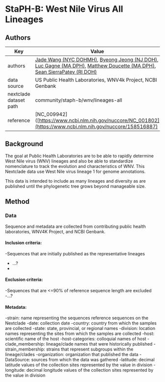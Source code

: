 # StaPH-B: West Nile Virus All Lineages

## Authors
| Key                    | Value                                                                                                                                  |
| ---------------------- | ---------------------------------------------------------------------------------------------------------------------------------------|
| authors                | [Jade Wang (NYC DOHMH)](email:jwang7@health.nyc.gov), [Byeong Jeong (NJ DOH)](email:), [Luc Gagne (MA DPH)](email:), [Matthew Doucette (MA DPH)](email:), [Sean SierraPatev (RI DOH)](email:)       |
| data source            | US Public Health Laboratories, WNV4k Project, NCBI Genbank                                                                             |
| nextclade dataset path | community/staph-b/wnv/lineages-all                                                                                                     |
| reference              | [NC_009942]([https://www.ncbi.nlm.nih.gov/nuccore/NC_001802](https://www.ncbi.nlm.nih.gov/nuccore/158516887)                           |

## Background
The goal at Public Health Laboratories are to be able to rapidly determine West Nile virus (WNV) lineages and also be able to standardize nomenclature to track the evolution and characteristics of WNV. 
This Nextclade data use West Nile virus lineage 1 for genome annotations.

This data is intended to include as many lineages and diversity as are published until the phylogenetic tree grows beyond manageable size. 

## Method

### Data
Sequence and metadata are collected from contributing public health laboratories, WNV4K Project, and NCBI Genbank.

#### Inclusion criteria:
-Sequences that are initially published as the representative lineages
- ...?
- 
#### Exclusion criteria:
-Sequences that are <=90% of reference sequence length are excluded
-...?

#### Metadata:
-strain: name representing the sequences reference sequences on the Nextclade
-date: collection date
-country: country from which the samples are collected
-state: state, provincial, or regional names
-division: location names representing the sites from which the samples are collected
-host: scientific name of the host
-host-categories: colloquial names of host
-clade_membership: lineage/clade names that were historically published
-strain_membership: strains that represent subgroups within the lineage/clades
-organization: organization that published the data
-DataSource: sources from which the data was gathered
-latitude: decimal latitude values of the collection sites represented by the value in division
-longitude: decimal longitude values of the collection sites represented by the value in division
